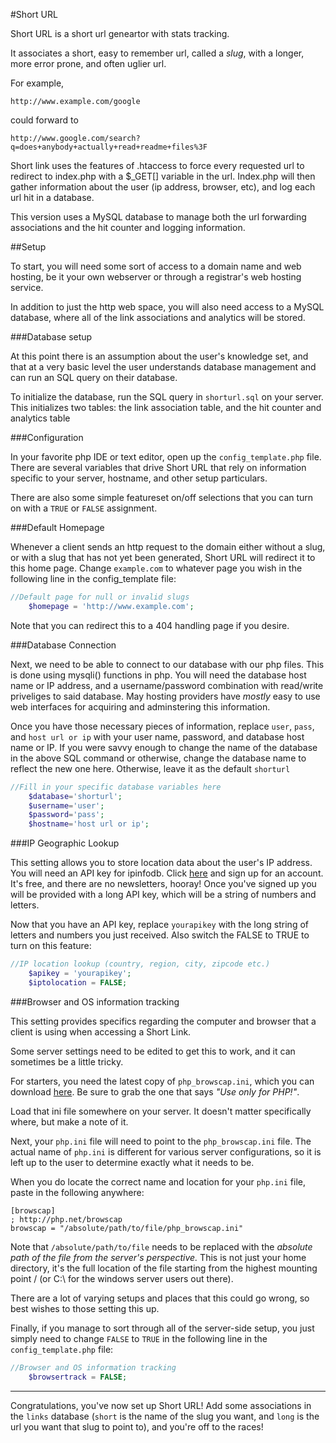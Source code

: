 #Short URL

Short URL is a short url geneartor with stats tracking.

It associates a short, easy to remember url, called a _slug_, with a longer, more error prone, and often uglier url.

For example, 
```
http://www.example.com/google
```
could forward to 
```
http://www.google.com/search?q=does+anybody+actually+read+readme+files%3F
```

Short link uses the features of .htaccess to force every requested url to redirect to index.php with a $_GET[] variable in the url. Index.php will then gather information about the user (ip address, browser, etc), and log each url hit in a database.

This version uses a MySQL database to manage both the url forwarding associations and the hit counter and logging information.

##Setup

To start, you will need some sort of access to a domain name and web hosting, be it your own webserver or through a registrar's web hosting service.

In addition to just the http web space, you will also need access to a MySQL database, where all of the link associations and analytics will be stored.

###Database setup

At this point there is an assumption about the user's knowledge set, and that at a very basic level the user understands database management and can run an SQL query on their database.

To initialize the database, run the SQL query in ```shorturl.sql``` on your server. This initializes two tables: the link association table, and the hit counter and analytics table

###Configuration

In your favorite php IDE or text editor, open up the ```config_template.php``` file. There are several variables that drive Short URL that rely on information specific to your server, hostname, and other setup particulars.

There are also some simple featureset on/off selections that you can turn on with a ```TRUE``` or ```FALSE``` assignment.

###Default Homepage

Whenever a client sends an http request to the domain either without a slug, or with a slug that has not yet been generated, Short URL will redirect it to this home page. Change ```example.com``` to whatever page you wish in the following line in the config_template file:
```php
//Default page for null or invalid slugs
	$homepage = 'http://www.example.com';
```

Note that you can redirect this to a 404 handling page if you desire.

###Database Connection

Next, we need to be able to connect to our database with our php files. This is done using mysqli() functions in php. You will need the database host name or IP address, and a username/password combination with read/write priveliges to said database. May hosting providers have _mostly_ easy to use web interfaces for acquiring and adminstering this information.

Once you have those necessary pieces of information, replace ```user```, ```pass```, and ```host url or ip``` with your user name, password, and database host name or IP. If you were savvy enough to change the name of the database in the above SQL command or otherwise, change the database name to reflect the new one here. Otherwise, leave it as the default ```shorturl```

```php
//Fill in your specific database variables here
	$database='shorturl';
	$username='user';
	$password='pass';
	$hostname='host url or ip';
```

###IP Geographic Lookup

This setting allows you to store location data about the user's IP address. You will need an API key for ipinfodb. Click [here](http://ipinfodb.com/login.php) and sign up for an account. It's free, and there are no newsletters, hooray! Once you've signed up you will be provided with a long API key, which will be a string of numbers and letters.

Now that you have an API key, replace ```yourapikey``` with the long string of letters and numbers you just received. Also switch the FALSE to TRUE to turn on this feature:

```php
//IP location lookup (country, region, city, zipcode etc.)	
	$apikey = 'yourapikey';
	$iptolocation = FALSE;
```

###Browser and OS information tracking

This setting provides specifics regarding the computer and browser that a client is using when accessing a Short Link.

Some server settings need to be edited to get this to work, and it can sometimes be a little tricky.

For starters, you need the latest copy of ```php_browscap.ini```, which you can download [here](http://tempdownloads.browserscap.com/). Be sure to grab the one that says _"Use only for PHP!"_.

Load that ini file somewhere on your server. It doesn't matter specifically where, but make a note of it.

Next, your ```php.ini``` file will need to point to the ```php_browscap.ini``` file. The actual name of ```php.ini``` is different for various server configurations, so it is left up to the user to determine exactly what it needs to be.

When you do locate the correct name and location for your ```php.ini``` file, paste in the following anywhere:
```
[browscap]
; http://php.net/browscap
browscap = "/absolute/path/to/file/php_browscap.ini"
```
Note that ```/absolute/path/to/file``` needs to be replaced with the _absolute path of the file from the server's perspective._ This is not just your home directory, it's the full location of the file starting from the highest mounting point / (or C:\ for the windows server users out there).

There are a lot of varying setups and places that this could go wrong, so best wishes to those setting this up.

Finally, if you manage to sort through all of the server-side setup, you just simply need to change ```FALSE``` to ```TRUE``` in the following line in the ```config_template.php``` file:

```php
//Browser and OS information tracking
	$browsertrack = FALSE;
```

---

Congratulations, you've now set up Short URL! Add some associations in the ```links``` database (```short``` is the name of the slug you want, and ```long``` is the url you want that slug to point to), and you're off to the races!